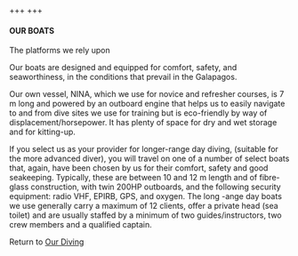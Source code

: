 +++
+++

#### OUR BOATS

<span class="strapline">The platforms we rely upon </span>

Our boats are designed and equipped for comfort, safety, and seaworthiness, in the conditions that prevail in the Galapagos. 

Our own vessel, NINA, which we use for novice and refresher courses, is 7 m long and powered by an outboard engine that helps us to easily navigate to and from dive sites we use for training but is eco-friendly by way of displacement/horsepower.   It has plenty of space for dry and wet storage and for kitting-up.

If you select us as your provider for longer-range day diving, (suitable for the more advanced diver), you will travel on one of a number of select boats that, again, have been chosen by us for their comfort, safety and good seakeeping.  Typically, these are between 10 and 12 m length and of fibre-glass construction, with twin 200HP outboards, and the following security equipment: radio VHF, EPIRB, GPS, and oxygen.  The long -ange day boats we use generally carry a maximum of 12 clients, offer a private head (sea toilet) and are usually staffed by a minimum of two guides/instructors, two crew members and a qualified captain.


Return to [Our Diving](/our-diving/our-diving)